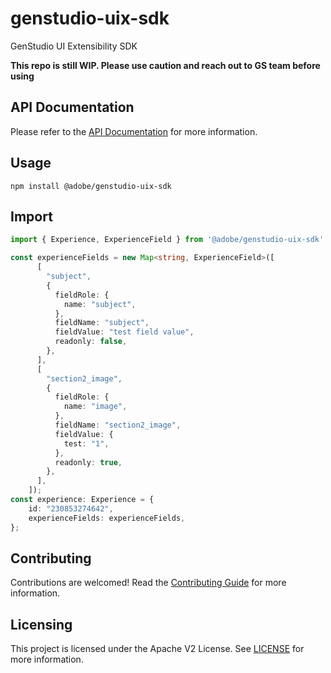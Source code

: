 # genstudio-uix-sdk
GenStudio UI Extensibility SDK

**This repo is still WIP. Please use caution and reach out to GS team before using**

## API Documentation
Please refer to the [API Documentation](https://opensource.adobe.com/genstudio-uix-sdk/) for more information.
## Usage
```
npm install @adobe/genstudio-uix-sdk
```
## Import
```ts
import { Experience, ExperienceField } from '@adobe/genstudio-uix-sdk'

const experienceFields = new Map<string, ExperienceField>([
      [
        "subject",
        {
          fieldRole: {
            name: "subject",
          },
          fieldName: "subject",
          fieldValue: "test field value",
          readonly: false,
        },
      ],
      [
        "section2_image",
        {
          fieldRole: {
            name: "image",
          },
          fieldName: "section2_image",
          fieldValue: {
            test: "1",
          },
          readonly: true,
        },
      ],
    ]);
const experience: Experience = {
    id: "230853274642",
    experienceFields: experienceFields,
};
```

## Contributing

Contributions are welcomed! Read the [Contributing Guide](./.github/CONTRIBUTING.md) for more information.

## Licensing

This project is licensed under the Apache V2 License. See [LICENSE](./LICENSE) for more information.
